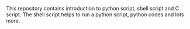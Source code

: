 This repository contains introduction to python script, shell script and C script. The shell script helps to run a python script, python codes and lots more.
